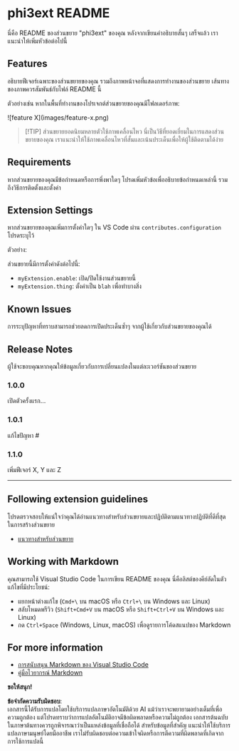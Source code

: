 # phi3ext README

นี่คือ README ของส่วนขยาย "phi3ext" ของคุณ หลังจากเขียนคำอธิบายสั้นๆ เสร็จแล้ว เราแนะนำให้เพิ่มหัวข้อต่อไปนี้

## Features

อธิบายฟีเจอร์เฉพาะของส่วนขยายของคุณ รวมถึงภาพหน้าจอที่แสดงการทำงานของส่วนขยาย เส้นทางของภาพควรสัมพันธ์กับไฟล์ README นี้

ตัวอย่างเช่น หากในพื้นที่ทำงานของโปรเจกต์ส่วนขยายของคุณมีโฟลเดอร์ภาพ:

\!\[feature X\]\(images/feature-x.png\)

> [!TIP] ส่วนขยายยอดนิยมหลายตัวใช้ภาพเคลื่อนไหว นี่เป็นวิธีที่ยอดเยี่ยมในการแสดงส่วนขยายของคุณ เราแนะนำให้ใช้ภาพเคลื่อนไหวที่สั้นและเน้นประเด็นเพื่อให้ผู้ใช้ติดตามได้ง่าย

## Requirements

หากส่วนขยายของคุณมีข้อกำหนดหรือการพึ่งพาใดๆ โปรดเพิ่มหัวข้อเพื่ออธิบายข้อกำหนดเหล่านี้ รวมถึงวิธีการติดตั้งและตั้งค่า

## Extension Settings

หากส่วนขยายของคุณเพิ่มการตั้งค่าใดๆ ใน VS Code ผ่าน `contributes.configuration` โปรดระบุไว้

ตัวอย่าง:

ส่วนขยายนี้มีการตั้งค่าดังต่อไปนี้:

* `myExtension.enable`: เปิด/ปิดใช้งานส่วนขยายนี้
* `myExtension.thing`: ตั้งค่าเป็น `blah` เพื่อทำบางสิ่ง

## Known Issues

การระบุปัญหาที่ทราบสามารถช่วยลดการเปิดประเด็นซ้ำๆ จากผู้ใช้เกี่ยวกับส่วนขยายของคุณได้

## Release Notes

ผู้ใช้จะขอบคุณหากคุณให้ข้อมูลเกี่ยวกับการเปลี่ยนแปลงในแต่ละเวอร์ชันของส่วนขยาย

### 1.0.0

เปิดตัวครั้งแรก...

### 1.0.1

แก้ไขปัญหา #

### 1.1.0

เพิ่มฟีเจอร์ X, Y และ Z

---

## Following extension guidelines

โปรดตรวจสอบให้แน่ใจว่าคุณได้อ่านแนวทางสำหรับส่วนขยายและปฏิบัติตามแนวทางปฏิบัติที่ดีที่สุดในการสร้างส่วนขยาย

* [แนวทางสำหรับส่วนขยาย](https://code.visualstudio.com/api/references/extension-guidelines?WT.mc_id=aiml-137032-kinfeylo)

## Working with Markdown

คุณสามารถใช้ Visual Studio Code ในการเขียน README ของคุณ นี่คือลิสต์ของคีย์ลัดในตัวแก้ไขที่มีประโยชน์:

* แยกหน้าต่างแก้ไข (`Cmd+\` บน macOS หรือ `Ctrl+\` บน Windows และ Linux)
* สลับโหมดพรีวิว (`Shift+Cmd+V` บน macOS หรือ `Shift+Ctrl+V` บน Windows และ Linux)
* กด `Ctrl+Space` (Windows, Linux, macOS) เพื่อดูรายการโค้ดสแนปของ Markdown

## For more information

* [การสนับสนุน Markdown ของ Visual Studio Code](http://code.visualstudio.com/docs/languages/markdown?WT.mc_id=aiml-137032-kinfeylo)
* [คู่มือไวยากรณ์ Markdown](https://help.github.com/articles/markdown-basics/)

**ขอให้สนุก!**

**ข้อจำกัดความรับผิดชอบ**:  
เอกสารนี้ได้รับการแปลโดยใช้บริการแปลภาษาอัตโนมัติด้วย AI แม้ว่าเราจะพยายามอย่างเต็มที่เพื่อความถูกต้อง แต่โปรดทราบว่าการแปลอัตโนมัติอาจมีข้อผิดพลาดหรือความไม่ถูกต้อง เอกสารต้นฉบับในภาษาต้นทางควรถูกพิจารณาว่าเป็นแหล่งข้อมูลที่เชื่อถือได้ สำหรับข้อมูลที่สำคัญ แนะนำให้ใช้บริการแปลภาษามนุษย์โดยมืออาชีพ เราไม่รับผิดชอบต่อความเข้าใจผิดหรือการตีความที่ผิดพลาดที่เกิดจากการใช้การแปลนี้